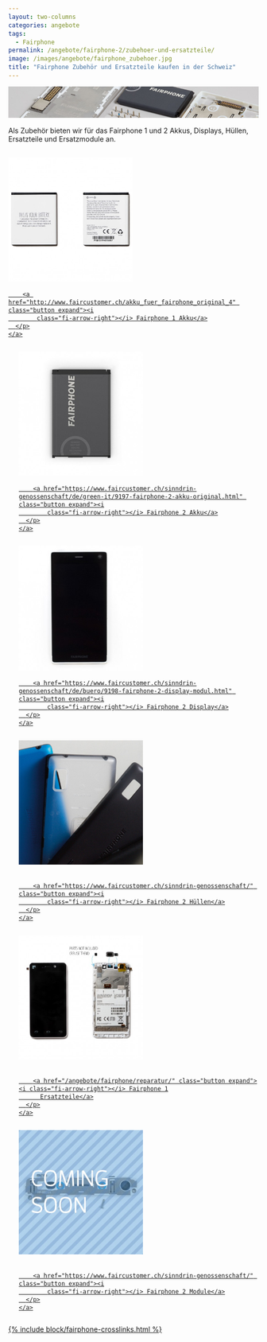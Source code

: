 ```yaml
---
layout: two-columns
categories: angebote
tags:
  - Fairphone
permalink: /angebote/fairphone-2/zubehoer-und-ersatzteile/
image: /images/angebote/fairphone_zubehoer.jpg
title: "Fairphone Zubehör und Ersatzteile kaufen in der Schweiz"
---
```

<div class="angebot-top-wide"><img title="Fairphone" src="/images/angebote/fairphone_zubehoer_sub.jpg"></div>

Als Zubehör bieten wir für das Fairphone 1 und 2 Akkus, Displays, Hüllen, Ersatzteile und Ersatzmodule an.

<div class="row">
  <div class="large-4 medium-6 columns">
    <a href="http://www.faircustomer.ch/akku_fuer_fairphone_original_4">
      <p class="text-center">
        <img width="250" src='/images/angebote/fairphone/battery.jpg' alt='Fairphone 1 Akku original'>

        <a href="http://www.faircustomer.ch/akku_fuer_fairphone_original_4" class="button expand"><i
            class="fi-arrow-right"></i> Fairphone 1 Akku</a>
      </p>
    </a>
  </div>
  <div class="large-4 medium-6 columns">
    <a href="https://www.faircustomer.ch/sinndrin-genossenschaft/de/green-it/9197-fairphone-2-akku-original.html">
      <p class="text-center">
        <img width="250" src='/images/angebote/fairphone/fairphone-2-akku-original.jpg' alt='Fairphone 2 Akku original'>

        <a href="https://www.faircustomer.ch/sinndrin-genossenschaft/de/green-it/9197-fairphone-2-akku-original.html" class="button expand"><i
            class="fi-arrow-right"></i> Fairphone 2 Akku</a>
      </p>
    </a>
  </div>
  <div class="large-4 medium-6 columns">
    <a href="https://www.faircustomer.ch/sinndrin-genossenschaft/de/buero/9198-fairphone-2-display-modul.html">
      <p class="text-center">
        <img width="250" src='/images/angebote/fairphone/fairphone-2-display-modul.jpg'
             alt='Fairphone 2 Display Modul original'>

        <a href="https://www.faircustomer.ch/sinndrin-genossenschaft/de/buero/9198-fairphone-2-display-modul.html" class="button expand"><i
            class="fi-arrow-right"></i> Fairphone 2 Display</a>
      </p>
    </a>
  </div>
  <div class="large-4 medium-6 columns">
    <a href="https://www.faircustomer.ch/sinndrin-genossenschaft/">
      <p class="text-center">
        <img width="250" src='/images/angebote/fairphone/fairphone-2-huellen.jpg' alt='Fairphone 2 Hüllen'><br><br>

        <a href="https://www.faircustomer.ch/sinndrin-genossenschaft/" class="button expand"><i
            class="fi-arrow-right"></i> Fairphone 2 Hüllen</a>
      </p>
    </a>
  </div>
  <div class="large-4 medium-6 columns">
    <a href="https://www.faircustomer.ch/sinndrin-genossenschaft/">
      <p class="text-center">
        <img width="250" src='/images/angebote/fairphone/fairphone-1-ersatzteile.jpg' alt='Fairphone 1 Ersatzteile'><br><br>

        <a href="/angebote/fairphone/reparatur/" class="button expand"><i class="fi-arrow-right"></i> Fairphone 1
          Ersatzteile</a>
      </p>
    </a>
  </div>
  <div class="large-4 medium-6 columns">
    <a href="https://www.faircustomer.ch/sinndrin-genossenschaft/">
      <p class="text-center">
        <img width="250" src='/images/angebote/fairphone/fairphone-2-module.jpg' alt='Fairphone 2 Module'><br><br>

        <a href="https://www.faircustomer.ch/sinndrin-genossenschaft/" class="button expand"><i
            class="fi-arrow-right"></i> Fairphone 2 Module</a>
      </p>
    </a>
  </div>
</div>

{% include block/fairphone-crosslinks.html %}